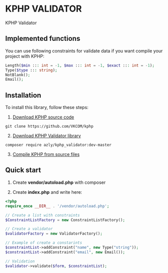 # KPHP VALIDATOR

KPHP Validator

## Implemented functions

You can use following constraints for validate data if you want compile your project with KPHP:

```php
Length($min ::: int = -1, $max ::: int = -1, $exact ::: int = -1);
Type($type ::: string);
NotBlank();
Email();
```

## Installation

To install this library, follow these steps:

1. [Download KPHP source code](https://github.com/VKCOM/kphp)

```
git clone https://github.com/VKCOM/kphp
```

2. [Download KPHP Validator library](https://git.miem.hse.ru/1367/kphp_validator)

```
composer require azly/kphp_validator:dev-master
```

3. [Compile KPHP from source files](https://vkcom.github.io/kphp/kphp-internals/developing-and-extending-kphp/compiling-kphp-from-sources.html)

## Quick start

1. Create **vendor/autoload.php** with composer

2. Create **index.php** and write here:

```php
<?php
require_once __DIR__ . '/vendor/autoload.php';

// Create a list with constraints
$ConstraintListFactory = new ConstraintListFactory();

// Create a validator
$validatorFactory = new ValidatorFactory();

// Example of create a constarints
$constraintList->addConstraint("name", new Type("string"));
$constraintList->addConstraint("email", new Email());

// Validation
$validator->validate($form, $constraintList);
```





